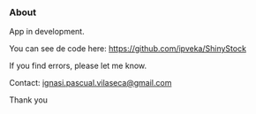   
### About

App in development. 

You can see de code here: https://github.com/ipveka/ShinyStock

If you find errors, please let me know.

Contact: ignasi.pascual.vilaseca@gmail.com

Thank you


